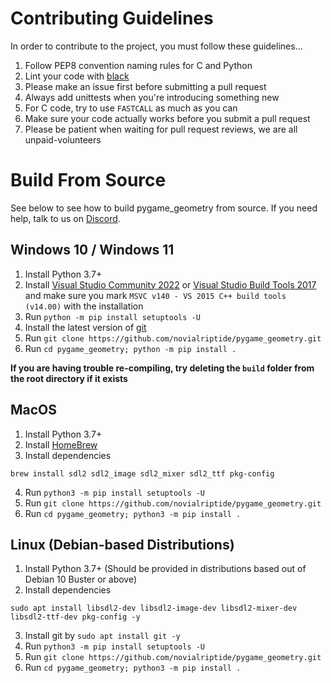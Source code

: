# Contributing Guidelines
In order to contribute to the project, you must follow these guidelines...
1. Follow PEP8 convention naming rules for C and Python
2. Lint your code with [black](https://github.com/psf/black)
3. Please make an issue first before submitting a pull request
4. Always add unittests when you're introducing something new
5. For C code, try to use `FASTCALL` as much as you can
6. Make sure your code actually works before you submit a pull
request
7. Please be patient when waiting for pull request reviews,
we are all unpaid-volunteers

# Build From Source

See below to see how to build pygame_geometry from source. If you need help, talk to us on [Discord](https://discord.gg/QzmpNXchW5).

## Windows 10 / Windows 11
1. Install Python 3.7+
2. Install [Visual Studio Community 2022](https://visualstudio.microsoft.com/vs/community/) or [Visual Studio Build Tools 2017](https://aka.ms/vs/15/release/vs_buildtools.exe) and make sure you mark `MSVC v140 - VS 2015 C++ build tools (v14.00)` with the installation
3. Run `python -m pip install setuptools -U`
4. Install the latest version of [git](https://gitforwindows.org/)
5. Run `git clone https://github.com/novialriptide/pygame_geometry.git`
6. Run `cd pygame_geometry; python -m pip install .`

**If you are having trouble re-compiling, try deleting the `build` folder from the root directory if it exists**

## MacOS
1. Install Python 3.7+
2. Install [HomeBrew](https://brew.sh/)
3. Install dependencies
```
brew install sdl2 sdl2_image sdl2_mixer sdl2_ttf pkg-config
```
4. Run `python3 -m pip install setuptools -U`
5. Run `git clone https://github.com/novialriptide/pygame_geometry.git`
6. Run `cd pygame_geometry; python3 -m pip install .`

## Linux (Debian-based Distributions)
1. Install Python 3.7+ (Should be provided in distributions based out of Debian 10 Buster or above)
2. Install dependencies
```
sudo apt install libsdl2-dev libsdl2-image-dev libsdl2-mixer-dev libsdl2-ttf-dev pkg-config -y
```
3. Install git by `sudo apt install git -y`
4. Run `python3 -m pip install setuptools -U`
5. Run `git clone https://github.com/novialriptide/pygame_geometry.git`
6. Run `cd pygame_geometry; python3 -m pip install .`
